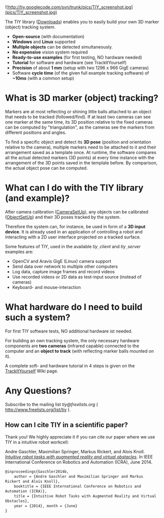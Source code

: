 ![http://tiy.googlecode.com/svn/trunk/pics/TIY_screenshot.jpg](pics/TIY_screenshot.jpg)

The TIY library ([Downloads](http://code.google.com/p/tiy/downloads/list)) enables you to easily build your own 3D marker (object) tracking system.

  * **Open-source** (with documentation)
  * **Windows** and **Linux** supported
  * **Multiple objects** can be detected simultaneously.
  * **No expensive** vision system required
  * **Ready-to-use examples** (for first testing, NO hardware needed)
  * **Tutorial** for software and hardware (see TrackItYourself)
  * **Precision** of about **1 mm** (setup with two 1296 x 966 GigE cameras)
  * Software **cycle time** (of the given full example tracking software) of **~10ms** (with a common setup)

# What is 3D marker (object) tracking? #
Markers are at most reflecting or shining little balls attached to an object that needs to be tracked (followed/find). If at least two cameras can see one marker at the same time, its 3D position relative to the fixed cameras can be computed by "triangulation", as the cameras see the markers from different positions and angles.

To find a specific object and detect its **3D pose** (position and orientation relative to the camera), multiple markers need to be attached to it and their arrangement saved as a template once. At runtime, the software compares all the actual detected markers (3D points) at every time instance with the arrangement of the 3D points saved in the template before. By comparison, the actual object pose can be computed.

# What can I do with the TIY library (and example)? #
After camera calibration ([CameraSetUp](wiki/CameraSetUp.md)), any objects can be calibrated ([ObjectSetUp](wiki/ObjectSetUp.md)) and their 3D poses tracked by the system.

Therefore the system can, for instance, be used in form of a **3D input device**. It is already used in an application of controlling a robot and interacting with a 2D user interface projected on a tracked surface.

Some features of TIY, used in the available _tiy`_`client_ and _tiy`_`server_ examples are:
  * OpenCV and Aravis GigE (Linux) camera support
  * Send data over network to multiple other computers
  * Log data, capture image frames and record videos
  * Use recorded videos or 2D data as test-input source (instead of cameras)
  * Keyboard- and mouse-interaction

# What hardware do I need to build such a system? #
For first TIY software tests, NO additional hardware ist needed.

For building an own tracking system, the only necessary hardware components are **two cameras** (infrared capable) connected to the computer and an **object to track** (with reflecting marker balls mounted on it).

A complete soft- and hardware tutorial in 4 steps is given on the [TrackItYourself](wiki/TrackItYourself.md) Wiki page.

# Any Questions? #
Subscribe to the mailing list _tiy@freelists.org_ ( http://www.freelists.org/list/tiy ).

## How can I cite TIY in a scientific paper? ##
Thank you! We highly appreciate it if you can cite our paper where we use TIY in a intuitive robot workcell:

Andre Gaschler, Maximilian Springer, Markus Rickert, and Alois Knoll. _[Intuitive robot tasks with augmented reality and virtual obstacles](http://www6.in.tum.de/Main/Publications/Gaschler2014b.pdf)_. In IEEE International Conference on Robotics and Automation (ICRA), June 2014.
```
@inproceedings{Gaschler2014b,
	author = {Andre Gaschler and Maximilian Springer and Markus Rickert and Alois Knoll},
	booktitle = {IEEE International Conference on Robotics and Automation (ICRA)},
	title = {Intuitive Robot Tasks with Augmented Reality and Virtual Obstacles},
	year = {2014}, month = {June}
}
```

